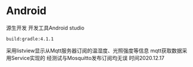 # Android
源生开发  开发工具Android studio

```
build:gradle:4.1.1
```

采用listview显示从Mqtt服务器订阅的温湿度、光照强度等信息
mqtt获取数据采用Service实现的
经测试与Mosquitto发布订阅均无误
时间2020.12.17

